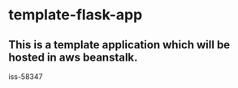 # template-flask-app

## This is a template application which will be hosted in aws beanstalk. 
iss-58347

